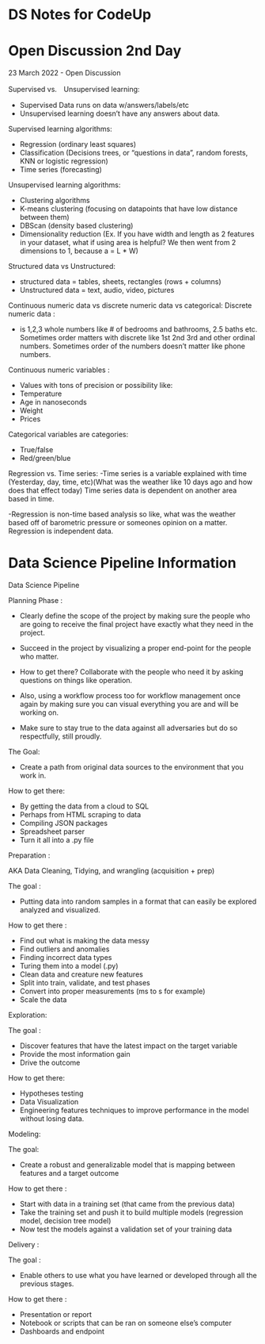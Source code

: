 # DS Notes for CodeUp
# Open Discussion 2nd Day
23 March 2022 - Open Discussion

Supervised vs.　Unsupervised learning:
- Supervised Data runs on data w/answers/labels/etc
- Unsupervised learning doesn’t have any answers about data. 


Supervised learning algorithms:
- Regression (ordinary least squares)
- Classification (Decisions trees, or “questions in data”, random forests, KNN or logistic regression)
- Time series (forecasting)

Unsupervised learning algorithms:
- Clustering algorithms
- K-means clustering (focusing on datapoints that have low distance between them)
- DBScan (density based clustering)
- Dimensionality reduction (Ex. If you have width and length as 2 features in your dataset, what if using area is helpful? We then went from 2 dimensions to 1, because a = L * W)

Structured data vs Unstructured:
- structured data = tables, sheets, rectangles (rows + columns)
- Unstructured data = text, audio, video, pictures

Continuous numeric data vs discrete numeric data vs categorical:
Discrete numeric data :
- is 1,2,3 whole numbers like # of bedrooms and bathrooms, 2.5 baths etc. Sometimes order matters with discrete like 1st 2nd 3rd and other ordinal numbers. Sometimes order of the numbers doesn’t matter like phone numbers. 

Continuous numeric variables : 
- Values with tons of precision or possibility like:
- Temperature
- Age in nanoseconds
- Weight
- Prices

Categorical variables are categories: 
- True/false
- Red/green/blue

Regression vs. Time series:
-Time series is a variable explained with time (Yesterday, day, time, etc)(What was the weather like 10 days ago and how does that effect today) Time series data is dependent on another area based in time.

-Regression is non-time based analysis so like, what was the weather based off of barometric pressure or someones opinion on a matter.  Regression is independent data. 

# Data Science Pipeline Information

Data Science Pipeline

Planning Phase : 

- Clearly define the scope of the project by making sure the people who are going to receive the final project have exactly what they need in the project. 

- Succeed in the project by visualizing a proper end-point for the people who matter.

- How to get there? Collaborate with the people who need it by asking questions on things like operation.

- Also, using a workflow process too for workflow management once again by making sure you can visual everything you are and will be working on. 

- Make sure to stay true to the data against all adversaries but do so respectfully, still proudly. 

The Goal:

- Create a path from original data sources to the environment that you work in. 

How to get there:

- By getting the data from a cloud to SQL
- Perhaps from HTML scraping to data
- Compiling JSON packages
- Spreadsheet parser
- Turn it all into a .py file

Preparation :

AKA Data Cleaning, Tidying, and wrangling (acquisition + prep)

The goal : 

- Putting data into random samples in a format that can easily be explored analyzed and visualized. 

How to get there : 

- Find out what is making the data messy
- Find outliers and anomalies 
- Finding incorrect data types
- Turing them into a model (.py)
- Clean data and creature new features
- Split into train, validate, and test phases
- Convert into proper measurements (ms to s for example)
- Scale the data

Exploration: 

The goal : 
- Discover features that have the latest impact on the target variable
- Provide the most information gain
- Drive the outcome

How to get there:

- Hypotheses testing 
- Data Visualization 
- Engineering features techniques to improve performance in the model without losing data. 


Modeling:

The goal: 
- Create a robust and generalizable model that is mapping between features and a target outcome 

How to get there : 
- Start with data in a training set (that came from the previous data)
- Take the training set and push it to build multiple models (regression model, decision tree model)
- Now test the models against a validation set of your training data

Delivery : 

The goal : 

- Enable others to use what you have learned or developed through all the previous stages. 

How to get there : 

- Presentation or report
- Notebook or scripts that can be ran on someone else’s computer
- Dashboards and endpoint 

